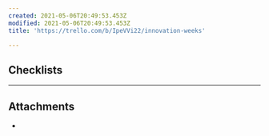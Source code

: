 ```yaml
---
created: 2021-05-06T20:49:53.453Z
modified: 2021-05-06T20:49:53.453Z
title: 'https://trello.com/b/IpeVVi22/innovation-weeks'

---
```


## Checklists

---

## Attachments

* 